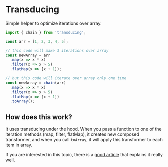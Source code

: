 # Transducing

Simple helper to optimize iterations over array.

```js
import { chain } from 'transducing';

const arr = [1, 2, 3, 4, 5];

// this code will make 3 iterations over array
const newArray = arr
  .map(x => x * x)
  .filter(x => x > 5)
  .flatMap(x => [x + 1]);

// but this code will iterate over array only one time
const newArray = chain(arr)
  .map(x => x * x)
  .filter(x => x > 5)
  .flatMap(x => [x + 1])
  .toArray();

```

## How does this work?

It uses transducing under the hood. When you pass a function to one of the iteration methods (map, filter, flatMap), 
it creates new composed transformer, and when you call `toArray`, it will apply this transformer to each item in array. 

If you are interested in this topic, there is a [good article](https://www.digitalocean.com/community/tutorials/javascript-functional-programming-explained-fusion-transduction) 
that explains it really well. 
